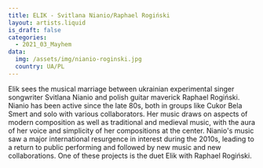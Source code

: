 ```yaml
---
title: ELIK - Svitlana Nianio/Raphael Rogiński
layout: artists.liquid
is_draft: false
categories:
  - 2021_03_Mayhem
data:
  img: /assets/img/nianio-roginski.jpg
  country: UA/PL
---
```


Elik sees the musical marriage between ukrainian experimental singer songwriter Svitlana Nianio and polish guitar maverick Raphael Rogiński. Nianio has been active since the late 80s, both in groups like Cukor Bela Smert and solo with various collaborators. Her music draws on aspects of modern composition as well as traditional and medieval music, with the aura of her voice and simplicity of her compositions at the center. Nianio's music saw a major international resurgence in interest during the 2010s, leading to a return to public performing and followed by new music and new collaborations. One of these projects is the duet Elik with Raphael Rogiński.

